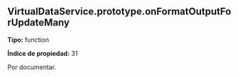 ## VirtualDataService.prototype.onFormatOutputForUpdateMany

**Tipo:** function

**Índice de propiedad:** 31

Por documentar.



